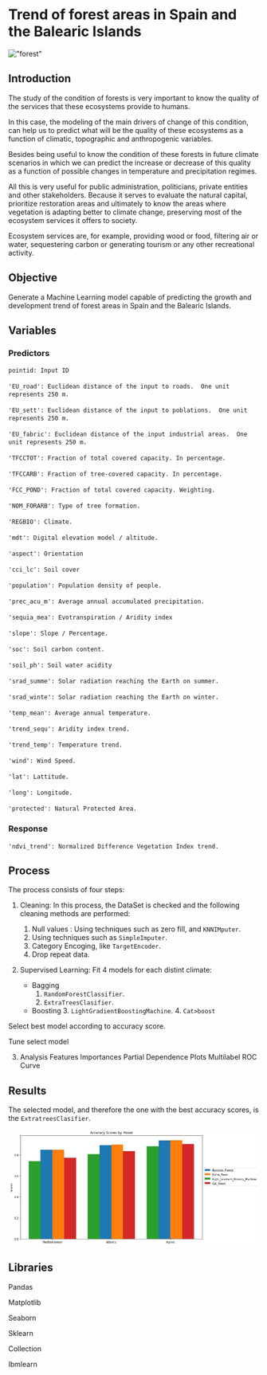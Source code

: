 # Trend of forest areas in Spain and the Balearic Islands

!["forest"](https://www.barcelo.com/guia-turismo/wp-content/uploads/2019/04/sierra-guadarrama-1.jpg)

## Introduction

The study of the condition of forests is very important to know the quality of the services that these ecosystems provide to humans.

In this case, the modeling of the main drivers of change of this condition, can help us to predict what will be the quality of these ecosystems as a function of climatic, topographic and anthropogenic variables.

Besides being useful to know the condition of these forests in future climate scenarios in which we can predict the increase or decrease of this quality as a function of possible changes in temperature and precipitation regimes.

All this is very useful for public administration, politicians, private entities and other stakeholders. Because it serves to evaluate the natural capital, prioritize restoration areas and ultimately to know the areas where vegetation is adapting better to climate change, preserving most of the ecosystem services it offers to society.

Ecosystem services are, for example, providing wood or food, filtering air or water, sequestering carbon or generating tourism or any other recreational activity.


  
## Objective
  
Generate a Machine Learning model capable of predicting the growth and development trend of forest areas in Spain and the Balearic Islands. 

## Variables

### Predictors
    
    pointid: Input ID

    'EU_road': Euclidean distance of the input to roads.  One unit represents 250 m.

    'EU_sett': Euclidean distance of the input to poblations.  One unit represents 250 m.

    'EU_fabric': Euclidean distance of the input industrial areas.  One unit represents 250 m.

    'TFCCTOT': Fraction of total covered capacity. In percentage.

    'TFCCARB': Fraction of tree-covered capacity. In percentage.

    'FCC_POND': Fraction of total covered capacity. Weighting.

    'NOM_FORARB': Type of tree formation.

    'REGBIO': Climate.

    'mdt': Digital elevation model / altitude.

    'aspect': Orientation

    'cci_lc': Soil cover

    'population': Population density of people.

    'prec_acu_m': Average annual accumulated precipitation.

    'sequia_mea': Evotranspiration / Aridity index

    'slope': Slope / Percentage.

    'soc': Soil carbon content.

    'soil_ph': Soil water acidity

    'srad_summe': Solar radiation reaching the Earth on summer.

    'srad_winte': Solar radiation reaching the Earth on winter.

    'temp_mean': Average annual temperature.

    'trend_sequ': Aridity index trend.

    'trend_temp': Temperature trend.

    'wind': Wind Speed.

    'lat': Lattitude.

    'long': Longitude.

    'protected': Natural Protected Area.


### Response
    'ndvi_trend': Normalized Difference Vegetation Index trend.


## Process

The process consists of four steps:

1. Cleaning:
In this process, the DataSet is checked and the following cleaning methods are performed:
    1. Null values : Using techniques such as zero fill, and `KNNIMputer`.
    2. Using techniques such as `SimpleImputer`.
    3. Category Encoging, like `TargetEncoder`.
    4. Drop repeat data.

2. Supervised Learning:
Fit 4 models for each distint climate:
    - Bagging
        1. `RandomForestClassifier`.
        2. `ExtraTreesClasifier`.
    - Boosting
        3. `LightGradientBoostingMachine`.
        4. `Cat>boost`

Select best model according to accuracy score.

Tune select model

3. Analysis
Features Importances
Partial Dependence Plots
Multilabel ROC Curve

## Results

The selected model, and therefore the one with the best accuracy scores, is the `ExtratreesClasifier`.


![Accuracy_Scores](output\select_model.jpg)


## Libraries

Pandas

Matplotlib

Seaborn

Sklearn

Collection

Ibmlearn
